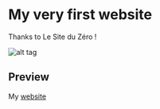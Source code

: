 # My very first website

Thanks to Le Site du Zéro !

![alt tag](https://user-images.githubusercontent.com/56133015/112021725-dfd70080-8b31-11eb-8b28-17e7b65cdda9.jpg)

## Preview

My [website](https://www.antoine-traductions.com/archives)
